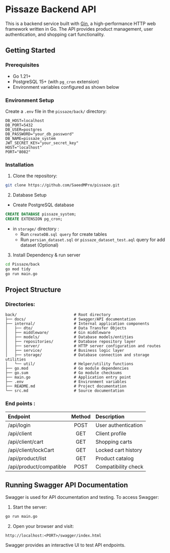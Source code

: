 # Pissaze Backend API

This is a backend service built with [Gin](https://gin-gonic.com/), a high-performance HTTP web framework written in Go. The API provides product management, user authentication, and shopping cart functionality.

## Getting Started

### Prerequisites
- Go 1.21+
- PostgreSQL 15+ (with `pg_cron` extension)
- Environment variables configured as shown below

### Environment Setup
Create a `.env` file in the `pissaze/back/` directory:
```env
DB_HOST=localhost
DB_PORT=5432
DB_USER=postgres
DB_PASSWORD="your_db_password"
DB_NAME=pissaze_system
JWT_SECRET_KEY="your_secret_key"
HOST="localhost"
PORT="8082"
```

### Installation

1. Clone the repository:
```bash
git clone https://github.com/SaeedMPro/pissaze.git
```
2. Database Setup 
- Create PostgreSQL database
```sql
CREATE DATABASE pissaze_system;
CREATE EXTENSION pg_cron;
```
- in `storage/` directory :
    - Run `createDB.sql query` for create tables 
    - Run `persian_dataset.sql` or `pissaze_dataset_test.aql` query for add dataset (Optional)


3. Install Dependency & run server
```bash
cd Pissaze/back
go mod tidy
go run main.go
```

## Project Structure

### Directories:
```
back/                         # Root directory
├── docs/                     # Swagger/API documentation
├── internal/                 # Internal application components
│   ├── dto/                  # Data Transfer Objects 
│   ├── middleware/           # Gin middleware 
│   ├── models/               # Database models/entities
│   ├── repositories/         # Database repository layer 
│   ├── server/               # HTTP server configuration and routes
│   ├── service/              # Business logic layer
│   ├── storage/              # Database connection and storage utilities
│   └── util/                 # Helper/utility functions
├── go.mod                    # Go module dependencies
├── go.sum                    # Go module checksums
├── main.go                   # Application entry point
├── .env                      # Environment variables
├── README.md                 # Project documentation
└── src.md                    # Source documentation            
```

### End points :

| Endpoint                 | Method   | Description         |
| :----------------------  | :------: | :-----------------  |
| /api/login               |   POST   | User authentication |
| /api/client              |   GET    | Client profile      |
| /api/client/cart	       |   GET    | Shopping carts      |
| /api/client/lockCart     |   GET    | Locked cart history |
| /api/product/list	       |   GET    | Product catalog     |
| /api/product/compatible	 |   POST   | Compatibility check | 



## Running Swagger API Documentation

Swagger is used for API documentation and testing. To access Swagger:

1. Start the server:
```bash
go run main.go
```
2. Open your browser and visit:
    
```
http://localhost:<PORT>/swagger/index.html
```

Swagger provides an interactive UI to test API endpoints.
